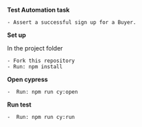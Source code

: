 **Test Automation task**

    - Assert a successful sign up for a Buyer.

**Set up**

In the project folder
    
    - Fork this repository 
    - Run: npm install

**Open cypress**

    -  Run: npm run cy:open
    
**Run test**

    -  Run: npm run cy:run 
    

